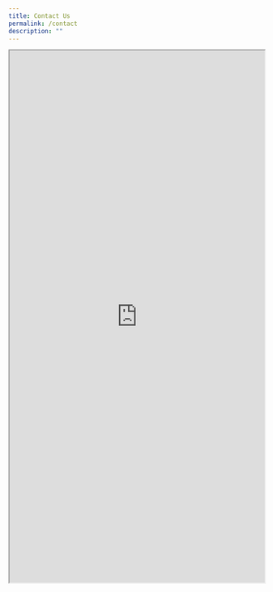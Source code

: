 ```yaml
---
title: Contact Us
permalink: /contact
description: ""
---
```


<div class="row">
	<div class="col is-12">
		<iframe id="iframe" src="https://form.gov.sg/610e731cdc77d900129c73c5" style="width:100%;height:1050px"></iframe>
	</div>
	</div>